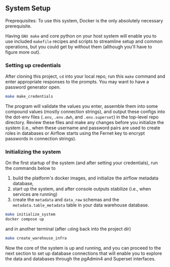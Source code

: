## System Setup

Preprequisites:
To use this system, Docker is the only absolutely necessary prerequisite.

Having `GNU make` and core python on your host system will enable you to use included `makefile` recipes and scripts to streamline setup and common operations, but you could get by without them (although you'll have to figure more out).

### Setting up credentials
After cloning this project, `cd` into your local repo, run this `make` command and enter appropriate responses to the prompts. You may want to have a password generator open.

```bash
make make_credentials
```

The program will validate the values you enter, assemble them into some compound values (mostly connection strings), and output these configs into the dot-env files (`.env`, `.env.dwh`, and `.env.superset`) in the top-level repo directory. Review these files and make any changes before you initialize the system (i.e., when these username and password pairs are used to create roles in databases or Airflow starts using the Fernet key to encrypt passwords in connection strings).

### Initializing the system

On the first startup of the system (and after setting your credentials), run the commands below to
1. build the platform's docker images, and initialize the airflow metadata database,
2. start up the system, and after console outputs stabilize (i.e., when services are running)
3. create the `metadata` and `data_raw` schemas and the `metadata.table_metadata` table in your data warehouse database.

```bash
make initialize_system
docker compose up
```

and in another terminal (after `cd`ing back into the project dir)

```bash
make create_warehouse_infra
```

Now the core of the system is up and running, and you can proceed to the next section to set up database connections that will enable you to explore the data and databases through the pgAdmin4 and Superset interfaces.
